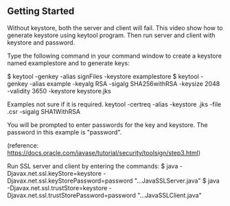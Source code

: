 ## Getting Started

Without keystore, both the server and client will fail. This video show how to generate keystore using keytool program. Then run server and client with keystore and password.


Type the following command in your command window to create a keystore named examplestore and to generate keys:

$ keytool -genkey -alias signFiles -keystore examplestore
$ keytool -genkey -alias example -keyalg RSA -sigalg SHA256withRSA -keysize 2048 -validity 3650 -keystore keystore.jks

Examples not sure if it is required.
keytool -certreq -alias <alias> -keystore <keystore>.jks -file <file>.csr -sigalg SHA1WithRSA

You will be prompted to enter passwords for the key and keystore. The password in this example is "password".

(reference: https://docs.oracle.com/javase/tutorial/security/toolsign/step3.html)

Run SSL server and client by entering the commands:
$ java -Djavax.net.ssl.keyStore=keystore -Djavax.net.ssl.keyStorePassword=password "...JavaSSLServer.java"
$ java -Djavax.net.ssl.trustStore=keystore -Djavax.net.ssl.trustStorePassword=password "...JavaSSLClient.java"
